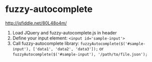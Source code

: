 # fuzzy-autocomplete

http://jsfiddle.net/80L48o4m/

1. Load JQuery and fuzzy-autocomplete.js in header
2. Define your input element: ```<input id='sample-input'>```
2. Call fuzzy-autocomplete library: ```fuzzyAutocomplete($('#sample-input'), ['data1', 'data2', 'data3']);``` or ```fuzzyAutocomplete($('#sample-input'), '/path/to/file.json');```
